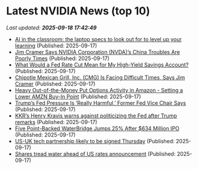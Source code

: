 # Latest NVIDIA News (top 10)
_Last updated: **2025-09-18 17:42:49**_

- [AI in the classroom: the laptop specs to look out for to level up your learning](https://www.techradar.com/computing/laptops/ai-in-the-classroom-the-laptop-specs-to-look-out-for-to-level-up-your-learning) (Published: 2025-09-17)
- [Jim Cramer Says NVIDIA Corporation (NVDA)’s China Troubles Are Poorly Times](https://biztoc.com/x/20c94a99caac87ef) (Published: 2025-09-17)
- [What Would a Fed Rate Cut Mean for My High-Yield Savings Account?](https://biztoc.com/x/ce63f6777227c456) (Published: 2025-09-17)
- [Chipotle Mexican Grill, Inc. (CMG) Is Facing Difficult Times, Says Jim Cramer](https://biztoc.com/x/27c9acb920a45a74) (Published: 2025-09-17)
- [Heavy Out-of-the-Money Put Options Activity in Amazon - Setting a Lower AMZN Buy-In Point](https://biztoc.com/x/3b474070cf6987c9) (Published: 2025-09-17)
- [Trump’s Fed Pressure Is ‘Really Harmful,’ Former Fed Vice Chair Says](https://biztoc.com/x/0466e6266c9316df) (Published: 2025-09-17)
- [KKR’s Henry Kravis warns against politicizing the Fed after Trump remarks](https://biztoc.com/x/1f731e5ffd2549cb) (Published: 2025-09-17)
- [Five Point-Backed WaterBridge Jumps 25% After $634 Million IPO](https://biztoc.com/x/a9b6fb56fc2976d1) (Published: 2025-09-17)
- [US-UK tech partnership likely to be signed Thursday](https://www.nextgov.com/artificial-intelligence/2025/09/us-uk-tech-partnership-likely-be-signed-thursday/408174/) (Published: 2025-09-17)
- [Shares tread water ahead of US rates announcement](https://www.irishtimes.com/business/2025/09/17/shares-tread-water-ahead-of-us-rates-announcement/) (Published: 2025-09-17)
